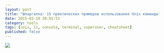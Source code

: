 ```yaml
---
layout: post
title: "Шпаргалка: 15 практических примеров использования Unix команды"
date: 2015-03-19 20:01:53
category: tools
tags: [unix, ls, console, terminal, superuser, cheatsheet]
published: false
---
```

<img src="https://theasder.github.io/img/" class="img-responsive" /><br />

